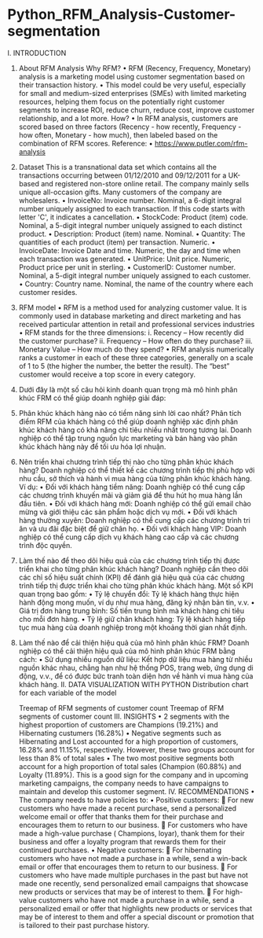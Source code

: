 # Python_RFM_Analysis-Customer-segmentation
I. INTRODUCTION
1. About RFM Analysis
Why RFM?
•	RFM (Recency, Frequency, Monetary) analysis is a marketing model using customer segmentation based on their transaction history.
•	This model could be very useful, especially for small and medium-sized enterprises (SMEs) with limited marketing resources, helping them focus on the potentially right customer segments to increase ROI, reduce churn, reduce cost, improve customer relationship, and a lot more.
How?
•	In RFM analysis, customers are scored based on three factors (Recency - how recently, Frequency - how often, Monetary - how much), then labeled based on the combination of RFM scores.
Reference:
•	https://www.putler.com/rfm-analysis
2. Dataset
This is a transnational data set which contains all the transactions occurring between 01/12/2010 and 09/12/2011 for a UK-based and registered non-store online retail. The company mainly sells unique all-occasion gifts. Many customers of the company are wholesalers.
•	InvoiceNo: Invoice number. Nominal, a 6-digit integral number uniquely assigned to each transaction. If this code starts with letter 'C', it indicates a cancellation.
•	StockCode: Product (item) code. Nominal, a 5-digit integral number uniquely assigned to each distinct product.
•	Description: Product (item) name. Nominal.
•	Quantity: The quantities of each product (item) per transaction. Numeric.
•	InvoiceDate: Invoice Date and time. Numeric, the day and time when each transaction was generated.
•	UnitPrice: Unit price. Numeric, Product price per unit in sterling.
•	CustomerID: Customer number. Nominal, a 5-digit integral number uniquely assigned to each customer.
•	Country: Country name. Nominal, the name of the country where each customer resides.
 
3. RFM model
•	RFM is a method used for analyzing customer value. It is commonly used in database marketing and direct marketing and has received particular attention in retail and professional services industries
•	RFM stands for the three dimensions:
i.	Recency – How recently did the customer purchase?
ii.	Frequency – How often do they purchase?
iii.	Monetary Value – How much do they spend?
•	RFM analysis numerically ranks a customer in each of these three categories, generally on a scale of 1 to 5 (the higher the number, the better the result). The “best” customer would receive a top score in every category.
 
3. Dưới đây là một số câu hỏi kinh doanh quan trọng mà mô hình phân khúc FRM có thể giúp doanh nghiệp giải đáp:
1. Phân khúc khách hàng nào có tiềm năng sinh lời cao nhất?
Phân tích điểm RFM của khách hàng có thể giúp doanh nghiệp xác định phân khúc khách hàng có khả năng chi tiêu nhiều nhất trong tương lai. Doanh nghiệp có thể tập trung nguồn lực marketing và bán hàng vào phân khúc khách hàng này để tối ưu hóa lợi nhuận.
2. Nên triển khai chương trình tiếp thị nào cho từng phân khúc khách hàng?
Doanh nghiệp có thể thiết kế các chương trình tiếp thị phù hợp với nhu cầu, sở thích và hành vi mua hàng của từng phân khúc khách hàng. Ví dụ:
•	Đối với khách hàng tiềm năng: Doanh nghiệp có thể cung cấp các chương trình khuyến mãi và giảm giá để thu hút họ mua hàng lần đầu tiên.
•	Đối với khách hàng mới: Doanh nghiệp có thể gửi email chào mừng và giới thiệu các sản phẩm hoặc dịch vụ mới.
•	Đối với khách hàng thường xuyên: Doanh nghiệp có thể cung cấp các chương trình tri ân và ưu đãi đặc biệt để giữ chân họ.
•	Đối với khách hàng VIP: Doanh nghiệp có thể cung cấp dịch vụ khách hàng cao cấp và các chương trình độc quyền.
3. Làm thế nào để theo dõi hiệu quả của các chương trình tiếp thị được triển khai cho từng phân khúc khách hàng?
Doanh nghiệp cần theo dõi các chỉ số hiệu suất chính (KPI) để đánh giá hiệu quả của các chương trình tiếp thị được triển khai cho từng phân khúc khách hàng. Một số KPI quan trọng bao gồm:
•	Tỷ lệ chuyển đổi: Tỷ lệ khách hàng thực hiện hành động mong muốn, ví dụ như mua hàng, đăng ký nhận bản tin, v.v.
•	Giá trị đơn hàng trung bình: Số tiền trung bình mà khách hàng chi tiêu cho mỗi đơn hàng.
•	Tỷ lệ giữ chân khách hàng: Tỷ lệ khách hàng tiếp tục mua hàng của doanh nghiệp trong một khoảng thời gian nhất định.
4. Làm thế nào để cải thiện hiệu quả của mô hình phân khúc FRM?
Doanh nghiệp có thể cải thiện hiệu quả của mô hình phân khúc FRM bằng cách:
•	Sử dụng nhiều nguồn dữ liệu: Kết hợp dữ liệu mua hàng từ nhiều nguồn khác nhau, chẳng hạn như hệ thống POS, trang web, ứng dụng di động, v.v., để có được bức tranh toàn diện hơn về hành vi mua hàng của khách hàng.
II. DATA VISUALIZATION WITH PYTHON
Distribution chart for each variable of the model

   Treemap of RFM segments of customer count 
Treemap of RFM segments of customer count 
III. INSIGHTS
•	2 segments with the highest proportion of customers are Champions (19.21%) and Hibernating custumers (16.28%)
•	Negative segments such as Hibernating and Lost accounted for a high proportion of customers, 16.28% and 11.15%, respectively. However, these two groups account for less than 8% of total sales
•	The two most positive segments both account for a high proportion of total sales (Champion (60.88%) and Loyalty (11.89%). This is a good sign for the company and in upcoming marketing campaigns, the company needs to have campaigns to maintain and develop this customer segment.
IV. RECOMMENDATIONS
•	The company needs to have policies to:
•	Positive customers:
	For new customers who have made a recent purchase, send a personalized welcome email or offer that thanks them for their purchase and encourages them to return to our business.
	For customers who have made a high-value purchase ( Champions, loyar), thank them for their business and offer a loyalty program that rewards them for their continued purchases.
•	Negative customers:
	For hibernating customers who have not made a purchase in a while, send a win-back email or offer that encourages them to return to our business.
	For customers who have made multiple purchases in the past but have not made one recently, send personalized email campaigns that showcase new products or services that may be of interest to them.
	For high-value customers who have not made a purchase in a while, send a personalized email or offer that highlights new products or services that may be of interest to them and offer a special discount or promotion that is tailored to their past purchase history.


